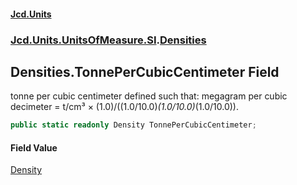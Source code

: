 #### [Jcd.Units](index.md 'index')

### [Jcd.Units.UnitsOfMeasure.SI](Jcd.Units.UnitsOfMeasure.SI.md 'Jcd.Units.UnitsOfMeasure.SI').[Densities](Densities.md 'Jcd.Units.UnitsOfMeasure.SI.Densities')

## Densities.TonnePerCubicCentimeter Field

tonne per cubic centimeter defined such that: megagram per cubic decimeter = t/cm³ ×
(1.0)/((1.0/10.0)*(1.0/10.0)*(1.0/10.0)).

```csharp
public static readonly Density TonnePerCubicCentimeter;
```

#### Field Value

[Density](Density.md 'Jcd.Units.UnitTypes.Density')